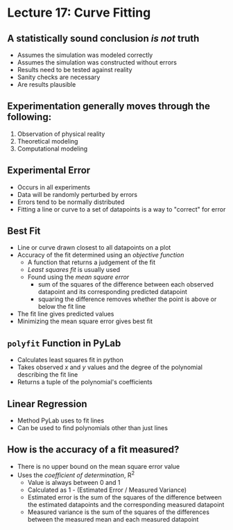 # Lecture 17: Curve Fitting

## A statistically sound conclusion _is not_ truth
* Assumes the simulation was modeled correctly
* Assumes the simulation was constructed without errors
* Results need to be tested against reality
* Sanity checks are necessary
* Are results plausible

## Experimentation generally moves through the following:
1. Observation of physical reality
2. Theoretical modeling 
3. Computational modeling

## Experimental Error
* Occurs in all experiments
* Data will be randomly perturbed by errors
* Errors tend to be normally distributed
* Fitting a line or curve to a set of datapoints is a way to "correct" for error

## Best Fit
* Line or curve drawn closest to all datapoints on a plot
* Accuracy of the fit determined using an _objective function_
    * A function that returns a judgement of the fit
    * _Least squares fit_ is usually used
    * Found using the _mean square error_
    	* sum of the squares of the difference between each observed datapoint and its corresponding predicted datapoint
    	* squaring the difference removes whether the point is above or below the fit line
* The fit line gives predicted values
* Minimizing the mean square error gives best fit

## `polyfit` Function in PyLab
* Calculates least squares fit in python
* Takes observed _x_ and _y_ values and the degree of the polynomial describing the fit line
* Returns a tuple of the polynomial's coefficients

## Linear Regression
* Method PyLab uses to fit lines
* Can be used to find polynomials other than just lines

## How is the accuracy of a fit measured?
* There is no upper bound on the mean square error value
* Uses the _coefficient of determination_, R<sup>2</sup>
	* Value is always between 0 and 1
	* Calculated as 1 - (Estimated Error / Measured Variance)
    * Estimated error is the sum of the squares of the difference between the estimated datapoints and the corresponding measured datapoint
    * Measured variance is the sum of the squares of the differences between the measured mean and each measured datapoint